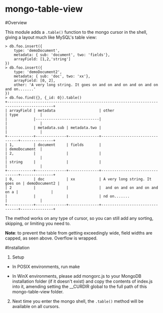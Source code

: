mongo-table-view
================
#Overview

This module adds a `.table()` function to the mongo cursor in the shell, giving a layout much like MySQL's table view:
```
> db.foo.insert({
    type: 'demoDocument',
    metadata: { sub: 'document', two: 'fields'},
    arrayField: [1,2,'string']
})
> db.foo.insert({
    type: 'demoDocument2',
    metadata: { sub: 'doc', two: 'xx'},
    arrayField: [0, 2],
    other: 'A very long string. It goes on and on and on and on and on and on.......'
})
> db.foo.find({}, {_id: 0}).table()
+-------------------------------------------------------------------------------------------+
| arrayField | metadata                    | other                          | type          |
|            |-----------------------------|                                |               |
|            | metadata.sub | metadata.two |                                |               |
+------------+--------------+--------------+--------------------------------+---------------+
| 1,         | document     | fields       |                                | demoDocument  |
| 2,         |              |              |                                |               |
| string     |              |              |                                |               |
+------------+--------------+--------------+--------------------------------+---------------+
| 0,         | doc          | xx           | A very long string. It goes on | demoDocument2 |
| 2          |              |              |  and on and on and on and on a |               |
|            |              |              | nd on.......                   |               |
+------------+--------------+--------------+--------------------------------+---------------+
```
The method works on any type of cursor, so you can still add any sorting, skipping, or limiting you need to.

__Note__: to prevent the table from getting exceedingly wide, field widths are capped, as seen above. Overflow is wrapped.

#Installation
1) Setup
- In POSIX environments, run make

- In WinX environments, please add mongorc.js to your MongoDB installation folder (if it doesn't exist) and copy the contents of index.js into it, amending setting the __CURDIR global to the full path of this mongo-table-view folder.

2) Next time you enter the mongo shell, the `.table()` method will be available on all cursors.
